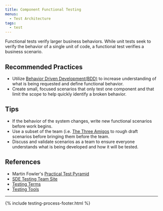 ```yaml
---
title: Component Functional Testing
menus:
  - Test Architecture
tags:
  - test
---
```


Functional tests verify larger business behaviors. While unit tests seek to verify the behavior of a single unit of code, a
functional test verifies a business scenario.

## Recommended Practices

- Utilize [Behavior Driven
  Development(BDD)](../work-decomposition/behavior-driven-development.html) to
  increase understanding of what is being requested and define functional behavior.
- Create small, focused scenarios that only test one component and that limit the scope to help quickly identify a broken behavior.

## Tips

- If the behavior of the system changes, write new functional scenarios before work begins.
- Use a subset of the team (i.e. [The Three Amigos](https://www.agilealliance.org/glossary/three-amigos/) to rough draft scenarios before bringing them before the team.
- Discuss and validate scenarios as a team to ensure everyone understands what is being developed and how it will be tested.

## References

- Martin Fowler's [Practical Test Pyramid](https://martinfowler.com/articles/practical-test-pyramid.html)
- [SDE Testing Team Site](http://testing.walmart.com/index.html)
- [Testing Terms](http://testing.walmart.com/testsolutions/testing-practices/testing-terms.html)
- [Testing Tools](http://testing.walmart.com/testsolutions/tools/index.html)

---

{% include testing-process-footer.html %}
